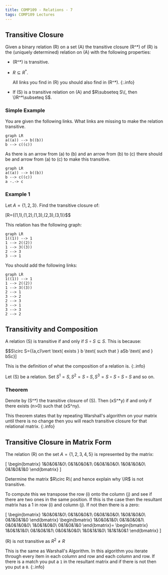 ```yaml
---
title: COMP109 - Relations - 7
tags: COMP109 Lectures
---
```

## Transitive Closure
Given a binary relation \(R\) on a set \(A\) the transitive closure \(R^*\) of \(R\) is the (uniquely determined) relation on \(A\) with the following properties:

* \(R^*\) is transitive.
* $R\subseteq R^*$.

	All links you find in \(R\) you should also find in \(R^*\).
	{:.info}
* If \(S\) is a transitive relation on \(A\) and $R\subseteq S\(, then \)R^*\subseteq S$.

### Simple Example
You are given the following links. What links are missing to make the relation transitive.

```mermaid
graph LR
a((a)) --> b((b))
b --> c((c))
```

As there is an arrow from \(a\) to \(b\) and an arrow from \(b\) to \(c\) there should be and arrow from \(a\) to \(c\) to make this transitive.

```mermaid
graph LR
a((a)) --> b((b))
b --> c((c))
a -.-> c
```

### Example 1
Let $A=\{1,2,3\}$. Find the transitive closure of:

\[R=\{(1,1),(1,2),(1,3),(2,3),(3,1)\}$$

This relation has the following graph:

```mermaid
graph LR
1((1)) --> 1
1 --> 2((2))
1 --> 3((3))
2 --> 3
3 --> 1
```

You should add the following links:

```mermaid
graph LR
1((1)) --> 1
1 --> 2((2))
1 --> 3((3))
2 --> 1
3 --> 2
2 --> 3
3 --> 1
3 --> 3
2 --> 2
```

## Transitivity and Composition
A relation \(S\) is transitive if and only if $S\circ S\subseteq S$. This is because:

$$S\circ S=\{(a,c)\vert \text{ exists } b \text{ such that } aSb \text{ and } bSc\}\]

This is the definition of what the composition of a relation is.
{:.info}

Let \(S\) be a relation. Set $S^1=S,S^2=S\circ S,S^3=S\circ S\circ S\circ S$ and so on.

### Theorem
Denote by \(S^*\) the transitive closure of \(S\). Then \(xS^*y\) if and only if there exists \(n>0\) such that \(xS^ny\).

This theorem states that by repeating Warshall's algorithm on your matrix until there is no change then you will reach transitive closure for that relational matrix.
{:.info}

## Transitive Closure in Matrix Form
The relation \(R\) on the set $A=\{1,2,3,4,5\}$ is represented by the matrix:

\[
\begin{bmatrix}
1&0&0&1&0\\
0&1&0&0&1\\
0&0&1&0&0\\
1&0&1&0&0\\
0&1&0&1&0
\end{bmatrix}
\]

Determine the matrix $R\circ R\( and hence explain why \)R$ is not transitive.

To compute this we transpose the row \(i\) onto the column \(j\) and see if there are two ones in the same position. If this is the case then the resultant matrix has a 1 in row \(i\) and column \(j\). If not then there is a zero:

\[
\begin{bmatrix}
1&0&0&1&0\\
0&1&0&0&1\\
0&0&1&0&0\\
1&0&1&0&0\\
0&1&0&1&0
\end{bmatrix}
\begin{bmatrix}
1&0&0&1&0\\
0&1&0&0&1\\
0&0&1&0&0\\
1&0&1&0&0\\
0&1&0&1&0
\end{bmatrix}=
\begin{bmatrix}
1&0&1&1&0\\
0&1&0&1&1\\
0&0&1&0&0\\
1&0&1&1&0\\
1&1&1&0&1
\end{bmatrix}
\]

\(R\) is not transitive as $R^2\neq R$

This is the same as Warshall's Algorithm. In this algorithm you iterate through every item in each column and row and each column and row. If there is a match you put a `1` in the resultant matrix and if there is not then you put a `0`.
{:.info}